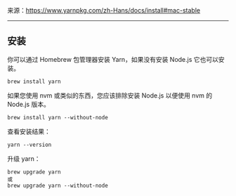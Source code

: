 来源：https://www.yarnpkg.com/zh-Hans/docs/install#mac-stable

---

## 安装

你可以通过 Homebrew 包管理器安装 Yarn，如果没有安装 Node.js 它也可以安装。

```
brew install yarn
```

如果您使用 nvm 或类似的东西，您应该排除安装 Node.js 以便使用 nvm 的 Node.js 版本。

```
brew install yarn --without-node
```

查看安装结果：

```
yarn --version
```

升级 yarn：

```
brew upgrade yarn
或
brew upgrade yarn --without-node
```
